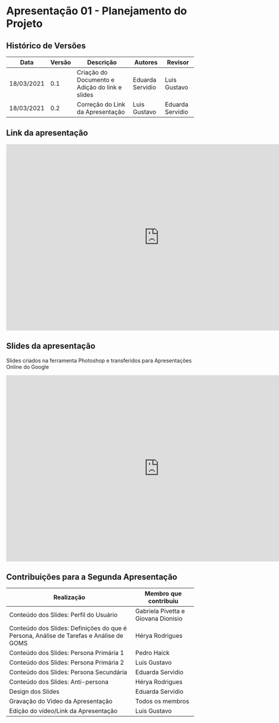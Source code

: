 # Apresentação 01 - Planejamento do Projeto

## Histórico de Versões

| Data       | Versão | Descrição                                             | Autores               | Revisor          |
| ---------- | ------ | ----------------------------------------------------- | ----------------------| ---------------- |
| 18/03/2021 | 0.1    | Criação do Documento e Adição do link e slides        | Eduarda Servidio      | Luis Gustavo     |
| 18/03/2021 | 0.2    | Correção do Link da Apresentação                      | Luis Gustavo          | Eduarda Servidio |

## Link da apresentação

<iframe width="820" height="500" src="https://www.youtube.com/watch?v=whIFrk4upNQ" frameborder="0"
    allow="accelerometer; autoplay; clipboard-write; encrypted-media; gyroscope; picture-in-picture"
    allowfullscreen></iframe>

## Slides da apresentação
Slides criados na ferramenta Photoshop e transferidos para Apresentações Online do Google

<iframe width="820" height="500" src="https://docs.google.com/presentation/d/14gpsmUR10c_8emzyBoLl4jDuXQdHx1t-Mr3_LFc8uoY/edit?usp=sharing" frameborder="0"
    allow="accelerometer; autoplay; clipboard-write; encrypted-media; gyroscope; picture-in-picture"
    allowfullscreen></iframe>

## Contribuições para a Segunda Apresentação

| Realização                               | Membro que contribuiu               |
| ---------------------------------------- | ----------------------------------- |
| Conteúdo dos Slides: Perfil do Usuário   | Gabriela Pivetta e Giovana Dionisio |
| Conteúdo dos Slides: Definições do que é Persona, Análise de Tarefas e Análise de GOMS   | Hérya Rodrigues |
| Conteúdo dos Slides: Persona Primária 1  | Pedro Haick                         |
| Conteúdo dos Slides: Persona Primária 2  | Luis Gustavo                        |
| Conteúdo dos Slides: Persona Secundária  | Eduarda Servidio                    |
| Conteúdo dos Slides: Anti-persona        | Hérya Rodrigues                     |
| Design dos Slides                        | Eduarda Servidio                    |
| Gravação do Video da Apresentação        | Todos os membros                    |
| Edição do vídeo/Link da Apresentação     | Luis Gustavo                        |
